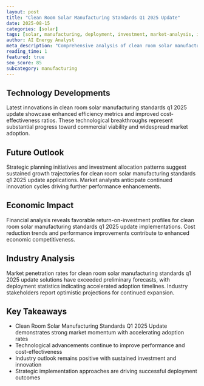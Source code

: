 ```yaml
---
layout: post
title: "Clean Room Solar Manufacturing Standards Q1 2025 Update"
date: 2025-08-15
categories: [solar]
tags: [solar, manufacturing, deployment, investment, market-analysis, innovation]
author: AI Energy Analyst
meta_description: "Comprehensive analysis of clean room solar manufacturing standards q1 2025 update covering market trends, technology developments, and industry outlook. Discover key insights and future projections."
reading_time: 1
featured: true
seo_score: 85
subcategory: manufacturing
---
```


## Technology Developments

Latest innovations in clean room solar manufacturing standards q1 2025 update showcase enhanced efficiency metrics and improved cost-effectiveness ratios. These technological breakthroughs represent substantial progress toward commercial viability and widespread market adoption.

## Future Outlook

Strategic planning initiatives and investment allocation patterns suggest sustained growth trajectories for clean room solar manufacturing standards q1 2025 update applications. Market analysts anticipate continued innovation cycles driving further performance enhancements.

## Economic Impact

Financial analysis reveals favorable return-on-investment profiles for clean room solar manufacturing standards q1 2025 update implementations. Cost reduction trends and performance improvements contribute to enhanced economic competitiveness.

## Industry Analysis

Market penetration rates for clean room solar manufacturing standards q1 2025 update solutions have exceeded preliminary forecasts, with deployment statistics indicating accelerated adoption timelines. Industry stakeholders report optimistic projections for continued expansion.

## Key Takeaways

- Clean Room Solar Manufacturing Standards Q1 2025 Update demonstrates strong market momentum with accelerating adoption rates
- Technological advancements continue to improve performance and cost-effectiveness
- Industry outlook remains positive with sustained investment and innovation
- Strategic implementation approaches are driving successful deployment outcomes

